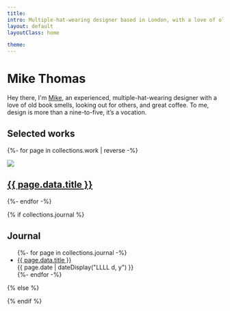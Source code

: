 ```yaml
---
title: 
intro: Multiple-hat-wearing designer based in London, with a love of old book smells, looking out for others, and posh coffee.
layout: default
layoutClass: home

theme:
---
```


<h1 class="homepage-heading">Mike Thomas</h1>

<section class="cover">

Hey there, I'm [Mike](/about/), an experienced, multiple-hat-wearing designer with a love of old book smells, looking out for others, and great coffee. To me, design is more than a nine-to-five, it’s a vocation.


</section>

 <h2>Selected works</h2>

<section class="projects">
 
  {%- for page in collections.work | reverse -%}
      <div class="project">
          <a href="{{ page.url }}"><img src="/_assets/img/{{ page.data.hero }}" /></a>
          <h2><a href="{{ page.url }}">{{ page.data.title }}</a></h2>
      </div>
  {%- endfor -%}
  
</section>


{% if collections.journal %}

<h2>Journal</h2>

<ul>
{%- for page in collections.journal -%}
  <li>
    <a href="{{ page.url }}">{{ page.data.title }}</a><br/>
    <time datetime="{{ page.date }}">{{ page.date | dateDisplay("LLLL d, y") }}</time> 
  </li>
{%- endfor -%}
</ul>
{% else %}

{% endif %}

